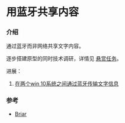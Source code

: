# 用蓝牙共享内容

### 介绍

通过蓝牙而非网络共享文字内容。

逐步搭建原型的同时技术调研，详情见 [悬赏任务](https://gitee.com/zhishi/share-content-using-bluetooth/issues)。

进展：

1. [在两个win 10系统之间通过蓝牙传输文字信息](https://gitee.com/zhishi/share-content-using-bluetooth/issues/IABP3R)

### 参考

- [Briar](https://briarproject.org/)


